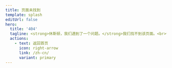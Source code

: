 ```yaml
---
title: 页面未找到
template: splash
editUrl: false
hero:
  title: '404'
  tagline: <strong>休斯顿，我们遇到了一个问题。</strong>我们找不到该页面。<br>请检查 URL 或尝试使用搜索栏。
  actions:
    - text: 返回首页
      icon: right-arrow
      link: /zh-cn/
      variant: primary
---
```

